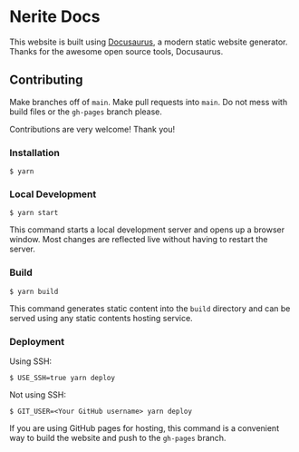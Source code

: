# Nerite Docs

This website is built using [Docusaurus](https://docusaurus.io/), a modern static website generator. Thanks for the awesome open source tools, Docusaurus. 

## Contributing
Make branches off of `main`.
Make pull requests into `main`.
Do not mess with build files or the `gh-pages` branch please.

Contributions are very welcome! Thank you!

### Installation

```
$ yarn
```

### Local Development

```
$ yarn start
```

This command starts a local development server and opens up a browser window. Most changes are reflected live without having to restart the server.

### Build

```
$ yarn build
```

This command generates static content into the `build` directory and can be served using any static contents hosting service.

### Deployment

Using SSH:

```
$ USE_SSH=true yarn deploy
```

Not using SSH:

```
$ GIT_USER=<Your GitHub username> yarn deploy
```

If you are using GitHub pages for hosting, this command is a convenient way to build the website and push to the `gh-pages` branch.
